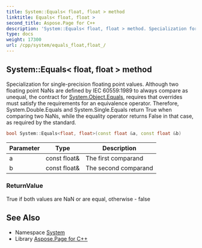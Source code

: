 ```yaml
---
title: System::Equals< float, float > method
linktitle: Equals< float, float >
second_title: Aspose.Page for C++
description: 'System::Equals< float, float > method. Specialization for single-precision floating point values. Although two floating point NaNs are defined by IEC 60559:1989 to always compare as unequal, the contract for System.Object.Equals, requires that overrides must satisfy the requirements for an equivalence operator. Therefore, System.Double.Equals and System.Single.Equals return True when comparing two NaNs, while the equality operator returns False in that case, as required by the standard in C++.'
type: docs
weight: 17300
url: /cpp/system/equals_float,float_/
---
```

## System::Equals< float, float > method


Specialization for single-precision floating point values. Although two floating point NaNs are defined by IEC 60559:1989 to always compare as unequal, the contract for [System.Object.Equals](../object/equals/), requires that overrides must satisfy the requirements for an equivalence operator. Therefore, System.Double.Equals and System.Single.Equals return True when comparing two NaNs, while the equality operator returns False in that case, as required by the standard.

```cpp
bool System::Equals<float, float>(const float &a, const float &b)
```


| Parameter | Type | Description |
| --- | --- | --- |
| a | const float\& | The first comparand |
| b | const float\& | The second comparand |

### ReturnValue

True if both values are NaN or are equal, otherwise - false

## See Also

* Namespace [System](../)
* Library [Aspose.Page for C++](../../)
